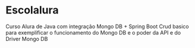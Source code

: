 # Escolalura

Curso Alura de Java com integração Mongo DB + Spring Boot
Crud basico para exemplificar o funcionamento do Mongo DB e o poder da API e do Driver Mongo DB
